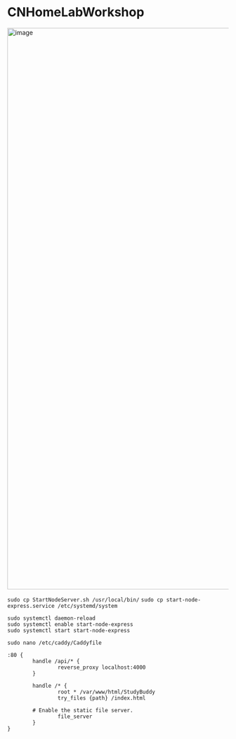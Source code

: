 ﻿# CNHomeLabWorkshop

 <img width="2560" height="1280" alt="image" src="https://github.com/user-attachments/assets/0a00c8d1-e3f4-47bd-87b1-9a783b675b3f" />

 `sudo cp StartNodeServer.sh /usr/local/bin/`
 `sudo cp start-node-express.service /etc/systemd/system`
 ```
sudo systemctl daemon-reload
sudo systemctl enable start-node-express
sudo systemctl start start-node-express
```

`sudo nano /etc/caddy/Caddyfile`
``` 
:80 {
        handle /api/* {
                reverse_proxy localhost:4000
        }

        handle /* {
                root * /var/www/html/StudyBuddy
                try_files {path} /index.html

        # Enable the static file server.
                file_server
        }
}
```
